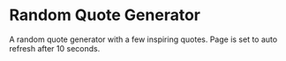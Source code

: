 # Random Quote Generator
A random quote generator with a few inspiring quotes. Page is set to auto refresh after 10 seconds. 
